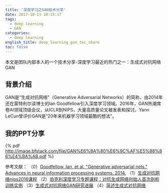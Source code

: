 ```yaml
---
title: '深度学习之GAN技术分享'
date: 2017-10-13 10:15:17
tags:
  - deep learning
  - GAN
categories:
  - deep learning
english_title: deep_learning_gan_tec_share
toc: false
---
```


本文是团队内部本人的一个技术分享-深度学习最近的热门之一：生成式对抗网络GAN

## 背景介绍
GAN是“生成对抗网络”（Generative Adversarial Networks）的简称，由2014年还在蒙特利尔读博士的Ian Goodfellow引入深度学习领域。2016年，GAN热潮席卷AI领域顶级会议，从ICLR到NIPS，大量高质量论文被发表和探讨。Yann LeCun曾评价GAN是“20年来机器学习领域最酷的想法”。

## 我的PPT分享

{% pdf http://image.bfstack.com/file/GAN%E6%8A%80%E6%9C%AF%E5%88%86%E4%BA%AB.pdf %}

参考文献：
（0）[Goodfellow, Ian, et al. "Generative adversarial nets." Advances in neural information processing systems. 2014.]()
（1）[生成对抗网络nips2016课程](https://zhuanlan.zhihu.com/uai-rocks)
（2）[伯克利深度学习专题课程：对抗生成网络创始人首次剖析训练实例](https://mp.weixin.qq.com/s?__biz=MzI3MTA0MTk1MA==&mid=2651988584&idx=3&sn=e42bbbe2c447de44f465e568d467cebe&chksm=f1215699c656df8f46bbb8275ccb86dc55d63c018acba3f0f14ed55d0b9a9916bc1325cca7e9&mpshare=1&scene=1&srcid=1025xB3CzclBqrVMBZMxSgs1#rd)
（3）[生成式对抗网络GAN研究进展](http://blog.csdn.net/Solomon1558/article/details/52537114)
（4）[简述生成式对抗网络](https://chenrudan.github.io/blog/2016/11/12/gan.html)

